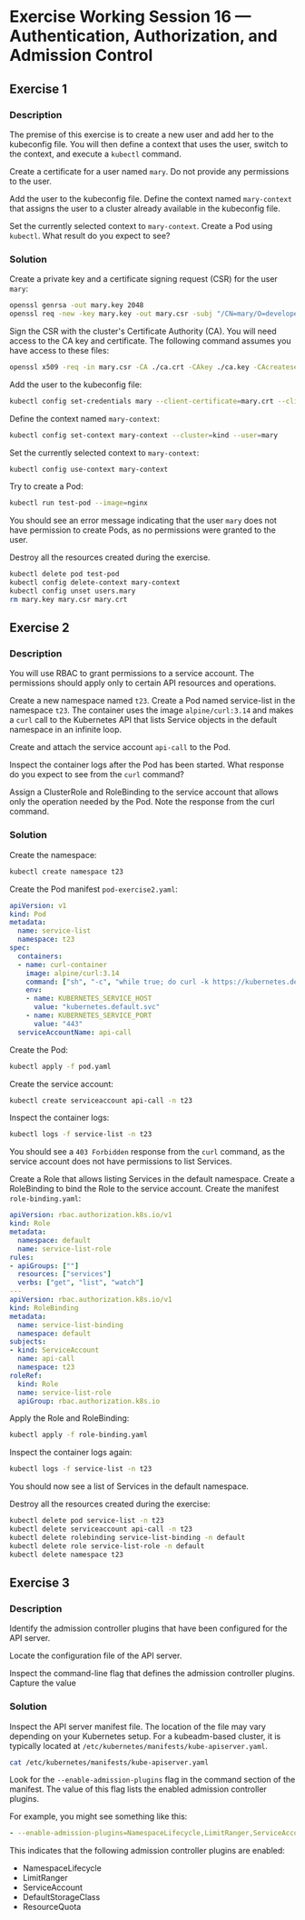 # Exercise Working Session 16 — Authentication, Authorization, and Admission Control

## Exercise 1

### Description

The premise of this exercise is to create a new user and add her to the kubeconfig file. You will then define a context that uses the user, switch to the context, and execute a `kubectl` command.

Create a certificate for a user named `mary`. Do not provide any permissions to the user.

Add the user to the kubeconfig file. Define the context named `mary-context` that assigns the user to a cluster already available in the kubeconfig file.

Set the currently selected context to `mary-context`. Create a Pod using `kubectl`. What result do you expect to see?

### Solution

Create a private key and a certificate signing request (CSR) for the user `mary`:

```bash
openssl genrsa -out mary.key 2048
openssl req -new -key mary.key -out mary.csr -subj "/CN=mary/O=developers"
```

Sign the CSR with the cluster's Certificate Authority (CA). You will need access to the CA key and certificate. The following command assumes you have access to these files:

```bash
openssl x509 -req -in mary.csr -CA ./ca.crt -CAkey ./ca.key -CAcreateserial -out mary.crt -days 365
``` 

Add the user to the kubeconfig file:

```bash
kubectl config set-credentials mary --client-certificate=mary.crt --client-key=mary.key
```

Define the context named `mary-context`:

```bash
kubectl config set-context mary-context --cluster=kind --user=mary
```

Set the currently selected context to `mary-context`:

```bash
kubectl config use-context mary-context
```

Try to create a Pod:

```bash
kubectl run test-pod --image=nginx
``` 

You should see an error message indicating that the user `mary` does not have permission to create Pods, as no permissions were granted to the user.

Destroy all the resources created during the exercise.

```bash
kubectl delete pod test-pod
kubectl config delete-context mary-context
kubectl config unset users.mary
rm mary.key mary.csr mary.crt
```


## Exercise 2

### Description

You will use RBAC to grant permissions to a service account. The permissions should apply only to certain API resources and operations.

Create a new namespace named `t23`. Create a Pod named service-list in the namespace `t23`. The container uses the image `alpine/curl:3.14` and makes a `curl` call to the Kubernetes API that lists Service objects in the default namespace in an infinite loop.

Create and attach the service account `api-call` to the Pod.

Inspect the container logs after the Pod has been started. What response do you expect to see from the `curl` command?

Assign a ClusterRole and RoleBinding to the service account that allows only the operation needed by the Pod. Note the response from the curl command.

### Solution

Create the namespace:

```bash
kubectl create namespace t23
```

Create the Pod manifest `pod-exercise2.yaml`:

```yaml
apiVersion: v1
kind: Pod
metadata:
  name: service-list
  namespace: t23
spec:
  containers:
  - name: curl-container
    image: alpine/curl:3.14
    command: ["sh", "-c", "while true; do curl -k https://kubernetes.default.svc/api/v1/namespaces/default/services; sleep 5; done"]    
    env:
    - name: KUBERNETES_SERVICE_HOST
      value: "kubernetes.default.svc"
    - name: KUBERNETES_SERVICE_PORT
      value: "443"
  serviceAccountName: api-call
```

Create the Pod:

```bash
kubectl apply -f pod.yaml
```

Create the service account:

```bash
kubectl create serviceaccount api-call -n t23
```

Inspect the container logs:

```bash
kubectl logs -f service-list -n t23
```

You should see a `403 Forbidden` response from the `curl` command, as the service account does not have permissions to list Services.

Create a Role that allows listing Services in the default namespace. Create a RoleBinding to bind the Role to the service account. Create the manifest `role-binding.yaml`:

```yaml
apiVersion: rbac.authorization.k8s.io/v1
kind: Role
metadata:
  namespace: default
  name: service-list-role
rules:
- apiGroups: [""]
  resources: ["services"]
  verbs: ["get", "list", "watch"]
---
apiVersion: rbac.authorization.k8s.io/v1
kind: RoleBinding
metadata:
  name: service-list-binding
  namespace: default
subjects:
- kind: ServiceAccount
  name: api-call
  namespace: t23
roleRef:
  kind: Role
  name: service-list-role
  apiGroup: rbac.authorization.k8s.io
```

Apply the Role and RoleBinding:

```bash
kubectl apply -f role-binding.yaml
```

Inspect the container logs again:

```bash
kubectl logs -f service-list -n t23
```

You should now see a list of Services in the default namespace.

Destroy all the resources created during the exercise:

```bash
kubectl delete pod service-list -n t23
kubectl delete serviceaccount api-call -n t23
kubectl delete rolebinding service-list-binding -n default
kubectl delete role service-list-role -n default
kubectl delete namespace t23
```

## Exercise 3

### Description

Identify the admission controller plugins that have been configured for the API server.

Locate the configuration file of the API server.

Inspect the command-line flag that defines the admission controller plugins. Capture the value

### Solution

Inspect the API server manifest file. The location of the file may vary depending on your Kubernetes setup. For a kubeadm-based cluster, it is typically located at `/etc/kubernetes/manifests/kube-apiserver.yaml`.

```bash
cat /etc/kubernetes/manifests/kube-apiserver.yaml
```

Look for the `--enable-admission-plugins` flag in the command section of the manifest. The value of this flag lists the enabled admission controller plugins.

For example, you might see something like this:

```yaml
- --enable-admission-plugins=NamespaceLifecycle,LimitRanger,ServiceAccount,DefaultStorageClass,ResourceQuota
```

This indicates that the following admission controller plugins are enabled:

- NamespaceLifecycle
- LimitRanger
- ServiceAccount
- DefaultStorageClass
- ResourceQuota
